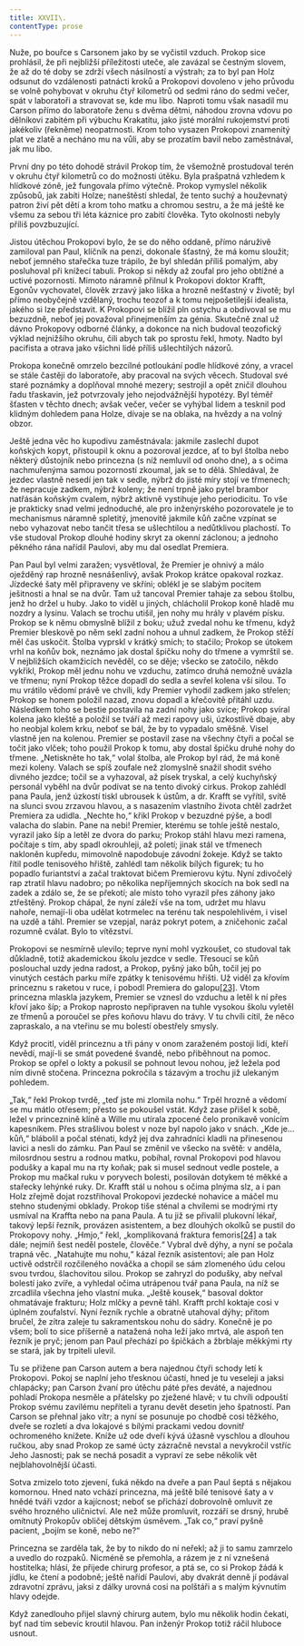 ```yaml
---
title: XXVII\.
contentType: prose
---
```


  

Nuže, po bouřce s Carsonem jako by se vyčistil vzduch. Prokop sice prohlásil, že při nejbližší příležitosti uteče, ale zavázal se čestným slovem, že až do té doby se zdrží všech násilností a výstrah; za to byl pan Holz odsunut do vzdálenosti patnácti kroků a Prokopovi dovoleno v jeho průvodu se volně pohybovat v okruhu čtyř kilometrů od sedmi ráno do sedmi večer, spát v laboratoři a stravovat se, kde mu libo. Naproti tomu však nasadil mu Carson přímo do laboratoře ženu s dvěma dětmi, náhodou zrovna vdovu po dělníkovi zabitém při výbuchu Krakatitu, jako jisté morální rukojemství proti jakékoliv (řekněme) neopatrnosti. Krom toho vysazen Prokopovi znamenitý plat ve zlatě a necháno mu na vůli, aby se prozatím bavil nebo zaměstnával, jak mu libo.

První dny po této dohodě strávil Prokop tím, že všemožně prostudoval terén v okruhu čtyř kilometrů co do možnosti útěku. Byla prašpatná vzhledem k hlídkové zóně, jež fungovala přímo výtečně. Prokop vymyslel několik způsobů, jak zabíti Holze; naneštěstí shledal, že tento suchý a houževnatý patron živí pět dětí a krom toho matku a chromou sestru, a že má ještě ke všemu za sebou tři léta káznice pro zabití člověka. Tyto okolnosti nebyly příliš povzbuzující.

Jistou útěchou Prokopovi bylo, že se do něho oddaně, přímo náruživě zamiloval pan Paul, klíčník na penzi, dokonale šťastný, že má komu sloužit; neboť jemného stařečka tuze trápilo, že byl shledán příliš pomalým, aby posluhoval při knížecí tabuli. Prokop si někdy až zoufal pro jeho obtížné a uctivé pozornosti. Mimoto náramně přilnul k Prokopovi doktor Krafft, Egonův vychovatel, člověk zrzavý jako liška a hrozně nešťastný v životě; byl přímo neobyčejně vzdělaný, trochu teozof a k tomu nejpošetilejší idealista, jakého si lze představit. K Prokopovi se blížil pln ostychu a obdivoval se mu bezuzdně, neboť jej považoval přinejmenším za génia. Skutečně znal už dávno Prokopovy odborné články, a dokonce na nich budoval teozofický výklad nejnižšího okruhu, čili abych tak po sprostu řekl, hmoty. Nadto byl pacifista a otrava jako všichni lidé příliš ušlechtilých názorů.

Prokopa konečně omrzelo bezcílné potloukání podle hlídkové zóny, a vracel se stále častěji do laboratoře, aby pracoval na svých věcech. Studoval své staré poznámky a doplňoval mnohé mezery; sestrojil a opět zničil dlouhou řadu třaskavin, jež potvrzovaly jeho nejodvážnější hypotézy. Byl téměř šťasten v těchto dnech; avšak večer, večer se vyhýbal lidem a tesknil pod klidným dohledem pana Holze, dívaje se na oblaka, na hvězdy a na volný obzor.

Ještě jedna věc ho kupodivu zaměstnávala: jakmile zaslechl dupot koňských kopyt, přistoupil k oknu a pozoroval jezdce, ať to byl štolba nebo některý důstojník nebo princezna (s níž nemluvil od onoho dne), a s očima nachmuřenýma samou pozorností zkoumal, jak se to dělá. Shledával, že jezdec vlastně nesedí jen tak v sedle, nýbrž do jisté míry stojí ve třmenech; že nepracuje zadkem, nýbrž koleny; že není trpně jako pytel brambor natřásán koňským cvalem, nýbrž aktivně vystihuje jeho periodicitu. To vše je prakticky snad velmi jednoduché, ale pro inženýrského pozorovatele je to mechanismus náramně spletitý, jmenovitě jakmile kůň začne vzpínat se nebo vyhazovat nebo tančit třesa se ušlechtilou a nedůtklivou plachostí. To vše studoval Prokop dlouhé hodiny skryt za okenní záclonou; a jednoho pěkného rána nařídil Paulovi, aby mu dal osedlat Premiera.

Pan Paul byl velmi zaražen; vysvětloval, že Premier je ohnivý a málo oježděný rap hrozně nesnášenlivý, avšak Prokop krátce opakoval rozkaz. Jízdecké šaty měl připraveny ve skříni; oblékl je se slabým pocitem ješitnosti a hnal se na dvůr. Tam už tancoval Premier tahaje za sebou štolbu, jenž ho držel u huby. Jako to viděl u jiných, chlácholil Prokop koně hladě mu nozdry a lysinu. Valach se trochu utišil, jen nohy mu hrály v plavém písku. Prokop se k němu obmyslně blížil z boku; užuž zvedal nohu ke třmenu, když Premier bleskově po něm sekl zadní nohou a uhnul zadkem, že Prokop stěží měl čas uskočit. Štolba vyprskl v krátký smích; to stačilo; Prokop se útokem vrhl na koňův bok, neznámo jak dostal špičku nohy do třmene a vymrštil se. V nejbližších okamžicích nevěděl, co se děje; všecko se zatočilo, někdo vykřikl, Prokop měl jednu nohu ve vzduchu, zatímco druhá nemožně uvázla ve třmenu; nyní Prokop těžce dopadl do sedla a sevřel kolena vší silou. To mu vrátilo vědomí právě ve chvíli, kdy Premier vyhodil zadkem jako střelen; Prokop se honem položil nazad, znovu dopadl a křečovitě přitáhl uzdu. Následkem toho se bestie postavila na zadní nohy jako svíce; Prokop svíral kolena jako kleště a položil se tváří až mezi rapovy uši, úzkostlivě dbaje, aby ho neobjal kolem krku, neboť se bál, že by to vypadalo směšně. Visel vlastně jen na kolenou. Premier se postavil zase na všechny čtyři a počal se točit jako vlček; toho použil Prokop k tomu, aby dostal špičku druhé nohy do třmene. „Netiskněte ho tak,“ volal štolba, ale Prokop byl rád, že má koně mezi koleny. Valach se spíš zoufale než zlomyslně snažil shodit svého divného jezdce; točil se a vyhazoval, až písek tryskal, a celý kuchyňský personál vyběhl na dvůr podívat se na tento divoký cirkus. Prokop zahlédl pana Paula, jenž úzkostí tiskl ubrousek k ústům, a dr. Krafft se vyřítil, svítě na slunci svou zrzavou hlavou, a s nasazením vlastního života chtěl zadržet Premiera za udidla. „Nechte ho,“ křikl Prokop v bezuzdné pýše, a bodl valacha do slabin. Pane na nebi! Premier, kterému se tohle ještě nestalo, vyrazil jako šíp a letěl ze dvora do parku; Prokop stáhl hlavu mezi ramena, počítaje s tím, aby spadl okrouhleji, až poletí; jinak stál ve třmenech nakloněn kupředu, mimovolně napodobuje závodní žokeje. Když se takto řítil podle tenisového hřiště, zahlédl tam několik bílých figurek; tu ho popadlo furiantství a začal traktovat bičem Premierovu kýtu. Nyní zdivočelý rap ztratil hlavu nadobro; po několika nepříjemných skocích na bok sedl na zadek a zdálo se, že se překotí; ale místo toho vyrazil přes záhony jako ztřeštěný. Prokop chápal, že nyní záleží vše na tom, udržet mu hlavu nahoře, nemají-li oba udělat kotrmelec na terénu tak nespolehlivém, i visel na uzdě a táhl. Premier se vzepjal, naráz pokryt potem, a zničehonic začal rozumně cválat. Bylo to vítězství.

Prokopovi se nesmírně ulevilo; teprve nyní mohl vyzkoušet, co studoval tak důkladně, totiž akademickou školu jezdce v sedle. Třesoucí se kůň poslouchal uzdy jedna radost, a Prokop, pyšný jako bůh, točil jej po vinutých cestách parku míře zpátky k tenisovému hřišti. Už viděl za křovím princeznu s raketou v ruce, i pobodl Premiera do galopu[\[23\]](./resources/undefined). Vtom princezna mlaskla jazykem, Premier se vznesl do vzduchu a letěl k ní přes křoví jako šíp; a Prokop naprosto nepřipraven na tuhle vysokou školu vyletěl ze třmenů a poroučel se přes koňovu hlavu do trávy. V tu chvíli cítil, že něco zapraskalo, a na vteřinu se mu bolestí obestřely smysly.

Když procitl, viděl princeznu a tři pány v onom zaraženém postoji lidí, kteří nevědí, mají-li se smát povedené švandě, nebo přiběhnout na pomoc. Prokop se opřel o lokty a pokusil se pohnout levou nohou, jež ležela pod ním divně stočena. Princezna pokročila s tázavým a trochu již ulekaným pohledem.

„Tak,“ řekl Prokop tvrdě, „teď jste mi zlomila nohu.“ Trpěl hrozně a vědomí se mu mátlo otřesem; přesto se pokoušel vstát. Když zase přišel k sobě, ležel v princeznině klíně a Wille mu utírala zpocené čelo pronikavě vonícím kapesníkem. Přes strašlivou bolest v noze byl napolo jako v snách. „Kde je… kůň,“ blábolil a počal sténati, když jej dva zahradníci kladli na přinesenou lavici a nesli do zámku. Pan Paul se změnil ve všecko na světě: v anděla, milosrdnou sestru a rodnou matku, pobíhal, rovnal Prokopovi pod hlavou podušky a kapal mu na rty koňak; pak si musel sednout vedle postele, a Prokop mu mačkal ruku v poryvech bolesti, posilován dotykem té měkké a stařecky lehýnké ruky. Dr. Krafft stál u nohou s očima plnýma slz, a i pan Holz zřejmě dojat rozstřihoval Prokopovi jezdecké nohavice a máčel mu stehno studenými obklady. Prokop tiše sténal a chvílemi se modrými rty usmíval na Kraffta nebo na pana Paula. A tu již se přivalil plukovní lékař, takový lepší řezník, provázen asistentem, a bez dlouhých okolků se pustil do Prokopovy nohy. „Hmjo,“ řekl, „komplikovaná fraktura femoris[\[24\]](./resources/undefined) a tak dále; nejmíň šest neděl postele, člověče.“ Vybral dvě dýhy, a nyní se počala trapná věc. „Natahujte mu nohu,“ kázal řezník asistentovi; ale pan Holz uctivě odstrčil rozčileného nováčka a chopil se sám zlomeného údu celou svou tvrdou, šlachovitou silou. Prokop se zahryzl do podušky, aby neřval bolestí jako zvíře, a vyhledal očima utrápenou tvář pana Paula, na níž se zrcadlila všechna jeho vlastní muka. „Ještě kousek,“ basoval doktor ohmatávaje frakturu; Holz mlčky a pevně táhl. Krafft prchl koktaje cosi v úplném zoufalství. Nyní řezník rychle a obratně utahoval dýhy; přitom bručel, že zítra zaleje tu sakramentskou nohu do sádry. Konečně je po všem; bolí to sice příšerně a natažená noha leží jako mrtvá, ale aspoň ten řezník je pryč; jenom pan Paul přechází po špičkách a žbrblaje měkkými rty se stará, jak by trpiteli ulevil.

Tu se přižene pan Carson autem a bera najednou čtyři schody letí k Prokopovi. Pokoj se naplní jeho třesknou účastí, hned je tu veseleji a jaksi chlapácky; pan Carson žvaní pro útěchu páté přes deváté, a najednou pohladí Prokopa nesměle a přátelsky po zježené hlavě; v tu chvíli odpouští Prokop svému zavilému nepříteli a tyranu devět desetin jeho špatností. Pan Carson se přehnal jako vítr; a nyní se posunuje po chodbě cosi těžkého, dveře se rozletí a dva lokajové s bílými prackami vedou dovnitř ochromeného knížete. Kníže už ode dveří kývá úžasně vyschlou a dlouhou ručkou, aby snad Prokop ze samé úcty zázračně nevstal a nevykročil vstříc Jeho Jasnosti; pak se nechá posadit a vypraví ze sebe několik vět nejblahovolnější účasti.

Sotva zmizelo toto zjevení, ťuká někdo na dveře a pan Paul šeptá s nějakou komornou. Hned nato vchází princezna, má ještě bílé tenisové šaty a v hnědé tváři vzdor a kajícnost; neboť se přichází dobrovolně omluvit ze svého hrozného uličnictví. Ale než může promluvit, rozzáří se drsný, hrubě omítnutý Prokopův obličej dětským úsměvem. „Tak co,“ praví pyšně pacient, „bojím se koně, nebo ne?“

Princezna se zarděla tak, že by to nikdo do ní neřekl; až ji to samu zamrzelo a uvedlo do rozpaků. Nicméně se přemohla, a rázem je z ní vznešená hostitelka; hlásí, že přijede chirurg profesor, a ptá se, co si Prokop žádá k jídlu, ke čtení a podobně; ještě nařídí Paulovi, aby dvakrát denně jí podával zdravotní zprávu, jaksi z dálky urovná cosi na polštáři a s malým kývnutím hlavy odejde.

Když zanedlouho přijel slavný chirurg autem, bylo mu několik hodin čekati, byť nad tím sebevíc kroutil hlavou. Pan inženýr Prokop totiž ráčil hluboce usnout.
